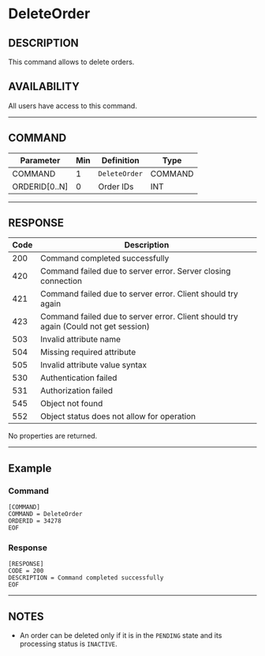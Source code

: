 # DeleteOrder

## DESCRIPTION
This command allows to delete orders.

## AVAILABILITY
All users have access to this command.

----
## COMMAND

Parameter | Min | Definition | Type
---- | ---- | ---- | ----
COMMAND | 1 | `DeleteOrder` | COMMAND
ORDERID[0..N] | 0 | Order IDs | INT

----
## RESPONSE

Code | Description
---- | ----
200 | Command completed successfully
420 | Command failed due to server error. Server closing connection
421 | Command failed due to server error. Client should try again
423 | Command failed due to server error. Client should try again (Could not get session)
503 | Invalid attribute name
504 | Missing required attribute
505 | Invalid attribute value syntax
530 | Authentication failed
531 | Authorization failed
545 | Object not found
552 | Object status does not allow for operation

No properties are returned.

----
## Example

### Command

```
[COMMAND]
COMMAND = DeleteOrder
ORDERID = 34278
EOF
```
### Response

```
[RESPONSE]
CODE = 200
DESCRIPTION = Command completed successfully
EOF
```

----
## NOTES

* An order can be deleted only if it is in the `PENDING` state and its processing status is `INACTIVE`.
